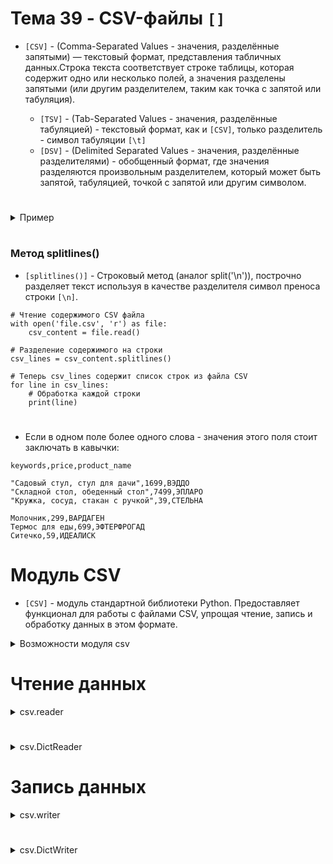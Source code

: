 # Тема 39 - CSV-файлы `[]`

- `[CSV]` - (Comma-Separated Values - значения, разделённые запятыми) — текстовый формат, представления табличных данных.Строка текста соответствует строке таблицы, которая содержит одно или несколько полей, а значения разделены запятыми (или другим разделителем, таким как точка с запятой или табуляция).

     - `[TSV]` - (Tab-Separated Values - значения, разделённые табуляцией) - текстовый формат, как и `[CSV]`, только разделитель - символ табуляции `[\t]`
     - `[DSV]` - (Delimited Separated Values - значения, разделённые разделителями) - обобщенный формат, где значения разделяются произвольным разделителем, который может быть запятой, табуляцией, точкой с запятой или другим символом.
#
<details>
  <summary>Пример</summary>
 
- Например, таблица:
```
Rank     Language     Share   
 1        Python      31.17%  
 2         Java       17.75%  
 3       JavaScrip      8%
 4          C#         7.05%  
 5         PHP         6.09%  
```
- в формате csv будет выглядеть так:
```
Rank,Language,Share
1,Python,31.17%
2,Java,17.75%
3,JavaScript,8%
4,C#,7.05%
5,PHP,6.09%
```
#
</details>

#


### Метод splitlines()

- `[splitlines()]` - Строковый метод (аналог split('\n')), построчно разделяет текст используя в качестве разделителя символ преноса строки `[\n]`.
```
# Чтение содержимого CSV файла
with open('file.csv', 'r') as file:
    csv_content = file.read()

# Разделение содержимого на строки
csv_lines = csv_content.splitlines()

# Теперь csv_lines содержит список строк из файла CSV
for line in csv_lines:
    # Обработка каждой строки
    print(line)
```
#
- Если в одном поле более одного слова - значения этого поля стоит заключать в кавычки:
```
keywords,price,product_name

"Садовый стул, стул для дачи",1699,ВЭДДО
"Складной стол, обеденный стол",7499,ЭПЛАРО
"Кружка, сосуд, стакан с ручкой",39,СТЕЛЬНА

Молочник,299,ВАРДАГЕН
Термос для еды,699,ЭФТЕРФРОГАД
Ситечко,59,ИДЕАЛИСК
```

#

# Модуль CSV

- `[CSV]` - модуль стандартной библиотеки Python. Предоставляет функционал для работы с файлами CSV, упрощая чтение, запись и обработку данных в этом формате. 

<details>
  <summary>Возможности модуля csv</summary>

1. Чтение данных из CSV файла: Модуль csv предоставляет методы для чтения данных из CSV файла, включая csv.reader() и csv.DictReader(). Первый метод возвращает список строк из файла, а второй - словарь для каждой строки, где ключами являются заголовки столбцов.

2. Запись данных в CSV файл: Модуль также позволяет записывать данные в CSV файлы с помощью метода csv.writer(), который позволяет записывать как список, так и словарь данных в файл.

3. Настройка разделителей и других параметров: Модуль позволяет настраивать различные параметры формата CSV, такие как символ разделителя, символ окончания строки и другие.

4. Обработка исключений: Модуль предоставляет обработку исключений для удобной работы с ошибками при чтении или записи файлов.
</details>

#

# Чтение данных

<details>
  <summary>csv.reader</summary>
     
- `[csv.reader]` - объект, последовательно считывает строки из csv-файла, создавая объект итератор, в котором каждый элемент (каждая строка файла) - список.

     - Работает с файлом, открытым только в режиме `[r]`.
     - Создаёт итератор.
     - Каждую строку форматирует в список.
#
- `[csv.reader(file)]` - просто считывает файл построчно и создаёт из каждой строки список. При этом не делит строки на элементы на основе разделителя, поскольку не знает, какой разделитель использовать. Поэтому каждая строка будет представлена в виде одного элемента списка.
```
import csv

# Пример строки в файле CSV
# "Садовый стул, стул для дачи";1699;ВЭДДО

with open('file.csv', 'r') as file:
    csv_reader = csv.reader(file)
    for row in csv_reader:
        print(row)

# Получится список строк, в котором наша строка примет вид:
# ['Садовый стул, стул для дачи;1699;ВЭДДО']
```
#
Если нам нужно каждую строку файла привести к списку стандартного вида, т.е. используются определенные разделители и символы кавычек, мы можем использовать параметры delimiter и quotechar, чтобы указать модулю csv, как правильно разбить строки на элементы списка.
- `[csv_file = csv.reader(file, delimiter=';', quotechar='"')]`

     - delimiter - Указывает какой разделитель используется в файле.
     - quotechar - указывает какой симфол используется в файле вместо кавычек (в случае, если в ячейке больше одного слова).
```
import csv

# Пример строки в файле CSV
# "Садовый стул, стул для дачи";1699;ВЭДДО

with open('file.csv', 'r') as file:
    csv_file = csv.reader(file, delimiter=';', quotechar='"')
    for row in csv_reader:
        print(row)

# Получится список строк, в котором наша строка примет вид:
# ['Садовый стул, стул для дачи', '1699', 'ВЭДДО']
```
#
</details>

#


<details>
  <summary>csv.DictReader</summary>

- `[csv.DictReader]` - объект, читайет csv-файл и представляет каждую строку в виде словаря, где где ключами будут названия столбцов, а значениями - соответствующие значения этой строки.

     - Важно использовать DictReader с параметрами delimiter и quotechar, чтобы указать модулю csv, как правильно разделять строки файла.

Принцип работы:

1. Когда ты создаешь объект DictReader и передаешь ему открытый файл CSV, он считывает первую строку файла, которая обычно содержит названия столбцов (заголовки).

2. Затем, для каждой последующей строки файла, DictReader создает словарь, где ключами будут названия столбцов из заголовка, а значениями - соответствующие значения из этой строки.

3. В результате, при итерации по объекту DictReader ты получаешь словарь для каждой строки, что делает работу с данными удобнее, поскольку ты можешь обращаться к значениям по именам столбцов, а не индексам.

```
import csv

# Пример строки в файле CSV
# "Садовый стул, стул для дачи";1699;ВЭДДО
# Первая строка в файле : keywords;price;product_nam

with open('products.csv', 'r') as file:
    csv_file = csv.DictReader(file, delimiter=';', quotechar='"')
    for row in csv_file:
        print(row)

# Получится список словарей, в котором наша строка примет вид:
# {'keywords': 'Садовый стул, стул для дачи', 'price': '1699', 'product_name': 'ВЭДДО'}
```
При создании `[DictReader]` объекта значениями по умолчанию для аргументов `[delimiter]` и `[quotechar]` являются `[',']` (символ запятой) и `['"']` (символ двойной кавычки) соответственно.

#
</details>

#

# Запись данных

<details>
  <summary>csv.writer</summary>

- `[csv.writer]` - объект, который предоставляет методы для записи данных в CSV файл.

     - Работает с файлом,открытым только в режимаф `[w]`,`[r+]` и `[a]`
     - Записывает в файл только списки.
#
- `[writerow(row)]` - метод, записывает одну строку данных в CSV файл. Принимает Передается список значений `[row]`, которые будут записаны в файл как отдельная строка.
- `[writerows(rows)]` - метод, записывает несколько строк данных в CSV файл. Принимает список списков `[rows]`, где каждый внутренний список представляет собой отдельную строку данных.

<details>
  <summary>Параметр для writerows</summary>

```
import csv

columns = ['first_name', 'second_name', 'class_number', 'class_letter']
data = [['Тимур', 'Гуев', 11, 'А'], ['Руслан', 'Чаниев', 9, 'Б'], ['Роман', 'Белых', 10, 'В']]

with open('students.csv', 'w') as file:
    writer = csv.writer(file, delimiter=';', quoting=csv.QUOTE_NONNUMERIC)
    writer.writerow(columns)
    writer.writerows(data)

Выведет:
"first_name";"second_name";"class_number";"class_letter"
"Тимур";"Гуев";11;"А"
"Руслан";"Чаниев";9;"Б"
"Роман";"Белых";10;"В"
```
</details>

#
- `[csv.writer(file)]` - без параметров, записывает в файл данные в стандартном виде (разделитель - запятая `[,]`, кавычки - двойные кавычки`["]`) 
```
import csv

# Добавляем список используя writer без параметров

with open('products.csv', 'w') as file:
    csv_writer = csv.writer(file)
    csv_writer.writerow(['Алексей', 30, 'Программист, увлекается музыкой'])

# В файл запишется строка: Алексей,30,"Программист, увлекается музыкой"
```
  - `[csv.writer(file, delimiter,quoting ,quotechar)]` - параметры позволяют изменить символ-разделитель и символ-кавычки.
  - Параметр `[quoting]` - указывает на то, какие значения заключать в кавычки.
<details>
  <summary>Параметры quoting</summary>
     
```
- quoting=csv.QUOTE_ALL: указывает объектам записи указывать все поля
- quoting=csv.QUOTE_MINIMAL: указывает объектам записи заключать в кавычки только те поля, которые содержат специальные символы, такие как разделитель delimiter, кавычка quotechar или любой из символов в lineterminator
- quoting=csv.QUOTE_NONNUMERIC: указывает объектам записи указывать все нечисловые поля
- quoting=csv.QUOTE_NONE: указывает объектам записи никогда не заключать в кавычки поля
```
#
</details>

```
import csv

with open('products.csv', 'w') as file:
    csv_writer = csv.writer(file, delimiter='|',quoting=csv.QUOTE_NONNUMERIC ,quotechar='*')
    csv_writer.writerow(['Алексей', 30, 'Программист, увлекается музыкой'])

# В файл запишется строка: *Алексей*|30|*Программист, увлекается музыкой*
```

#
</details>

#

<details>
  <summary>csv.DictWriter</summary>



#
</details>




